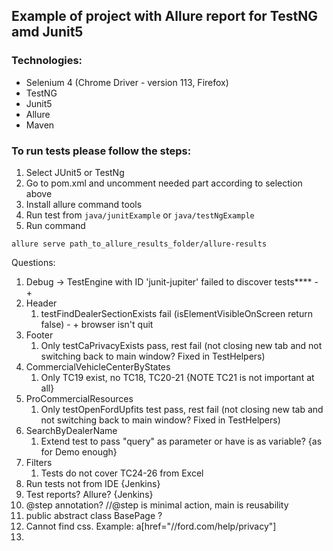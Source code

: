 <h2>Example of project with Allure report for TestNG amd Junit5</h2>

<h3>Technologies:</h3>

- Selenium 4 (Chrome Driver - version 113, Firefox)
- TestNG
- Junit5
- Allure
- Maven

<h3>To run tests please follow the steps:</h3>

1. Select JUnit5 or TestNg
1. Go to pom.xml and uncomment needed part according to selection above
1. Install allure command tools
1. Run test from `java/junitExample` or `java/testNgExample`
1. Run command 

```
allure serve path_to_allure_results_folder/allure-results
```
Questions:
1. Debug -> TestEngine with ID 'junit-jupiter' failed to discover tests**** - +
2. Header
   1. testFindDealerSectionExists fail (isElementVisibleOnScreen return false)  -  + browser isn't quit
3. Footer
   1. Only testCaPrivacyExists pass, rest fail (not closing new tab and not switching back to main window? Fixed in TestHelpers)
4. CommercialVehicleCenterByStates
   1. Only TC19 exist, no TC18, TC20-21 {NOTE TC21 is not important at all}
5. ProCommercialResources
   1. Only testOpenFordUpfits test pass, rest fail (not closing new tab and not switching back to main window? Fixed in TestHelpers)
6. SearchByDealerName
   1. Extend test to pass "query" as parameter or have is as variable? {as for Demo enough}
7. Filters
   1. Tests do not cover TC24-26 from Excel
8. Run tests not from IDE {Jenkins}
9. Test reports? Allure? {Jenkins}
10. @step annotation? //@step is minimal action, main is reusability
11. public abstract class BasePage ?
12. Cannot find css. Example: a[href="//ford.com/help/privacy"]
13. 
